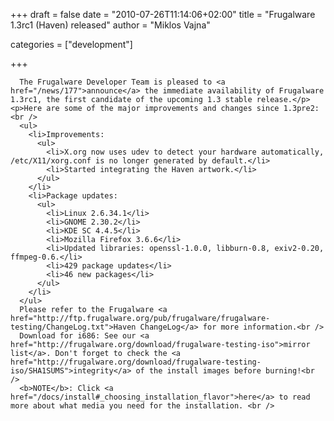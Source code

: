 
+++
draft = false
date = "2010-07-26T11:14:06+02:00"
title = "Frugalware 1.3rc1 (Haven) released"
author = "Miklos Vajna"

categories = ["development"]

+++

      The Frugalware Developer Team is pleased to <a href="/news/177">announce</a> the immediate availability of Frugalware 1.3rc1, the first candidate of the upcoming 1.3 stable release.</p>
    <p>Here are some of the major improvements and changes since 1.3pre2:<br />
      <ul>
        <li>Improvements:
          <ul>
            <li>X.org now uses udev to detect your hardware automatically, /etc/X11/xorg.conf is no longer generated by default.</li>
            <li>Started integrating the Haven artwork.</li>
          </ul>
        </li>
        <li>Package updates:
          <ul>
            <li>Linux 2.6.34.1</li>
            <li>GNOME 2.30.2</li>
            <li>KDE SC 4.4.5</li>
            <li>Mozilla Firefox 3.6.6</li>
            <li>Updated libraries: openssl-1.0.0, libburn-0.8, exiv2-0.20, ffmpeg-0.6.</li>
            <li>429 package updates</li>
            <li>46 new packages</li>
          </ul>
        </li>
      </ul>
      Please refer to the Frugalware <a href="http://ftp.frugalware.org/pub/frugalware/frugalware-testing/ChangeLog.txt">Haven ChangeLog</a> for more information.<br />
      Download for i686: See our <a href="http://frugalware.org/download/frugalware-testing-iso">mirror list</a>. Don't forget to check the <a href="http://frugalware.org/download/frugalware-testing-iso/SHA1SUMS">integrity</a> of the install images before burning!<br />
      <b>NOTE</b>: Click <a href="/docs/install#_choosing_installation_flavor">here</a> to read more about what media you need for the installation. <br />
      
    